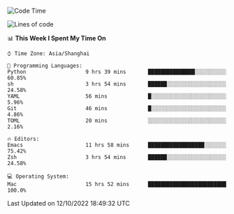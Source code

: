 <!--START_SECTION:waka-->
![Code Time](http://img.shields.io/badge/Code%20Time-908%20hrs%2034%20mins-blue)

![Lines of code](https://img.shields.io/badge/From%20Hello%20World%20I%27ve%20Written-22%20Thousand%20lines%20of%20code-blue)

📊 **This Week I Spent My Time On** 

```text
⌚︎ Time Zone: Asia/Shanghai

💬 Programming Languages: 
Python                   9 hrs 39 mins       ███████████████░░░░░░░░░░   60.85% 
sh                       3 hrs 54 mins       ██████░░░░░░░░░░░░░░░░░░░   24.58% 
YAML                     56 mins             █░░░░░░░░░░░░░░░░░░░░░░░░   5.96% 
Git                      46 mins             █░░░░░░░░░░░░░░░░░░░░░░░░   4.86% 
TOML                     20 mins             ░░░░░░░░░░░░░░░░░░░░░░░░░   2.16%

🔥 Editors: 
Emacs                    11 hrs 58 mins      ██████████████████░░░░░░░   75.42% 
Zsh                      3 hrs 54 mins       ██████░░░░░░░░░░░░░░░░░░░   24.58%

💻 Operating System: 
Mac                      15 hrs 52 mins      █████████████████████████   100.0%

```


 Last Updated on 12/10/2022 18:49:32 UTC
<!--END_SECTION:waka-->
